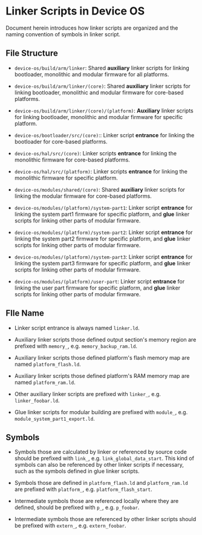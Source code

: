 
# Linker Scripts in Device OS

Document herein introduces how linker scripts are organized and the naming convention of symbols in linker script.

## File Structure


- `device-os/build/arm/linker`: Shared **auxiliary** linker scripts for linking bootloader, monolithic and modular firmware for all platforms.

- `device-os/build/arm/linker/(core)`: Shared **auxiliary** linker scripts for linking bootloader, monolithic and modular firmware for core-based platforms.

- `device-os/build/arm/linker/(core)/(platform)`: **Auxiliary** linker scripts for linking bootloader, monolithic and modular firmware for specific platform.

- `device-os/bootloader/src/(core)`:: Linker script **entrance** for linking the bootloader for core-based platforms.

- `device-os/hal/src/(core)`: Linker scripts **entrance** for linking the monolithic firmware for core-based platforms.

- `device-os/hal/src/(platform)`: Linker scripts **entrance** for linking the monolithic firmware for specific platform.

- `device-os/modules/shared/(core)`: Shared **auxiliary** linker scripts for linking the modular firmware for core-based platforms.

- `device-os/modules/(platform)/system-part1`: Linker script **entrance** for linking the system part1 firmware for specific platform, and **glue** linker scripts for linking other parts of modular firmware.

- `device-os/modules/(platform)/system-part2`: Linker script **entrance** for linking the system part2 firmware for specific platform, and **glue** linker scripts for linking other parts of modular firmware.

- `device-os/modules/(platform)/system-part3`: Linker script **entrance** for linking the system part3 firmware for specific platform, and **glue** linker scripts for linking other parts of modular firmware.

- `device-os/modules/(platform)/user-part`: Linker script **entrance** for linking the user part firmware for specific platform, and **glue** linker scripts for linking other parts of modular firmware.


## FIle Name

- Linker script entrance is always named `linker.ld`.

- Auxiliary linker scripts those defined output section's memory region are prefixed with `memory_`, e.g. `memory_backup_ram.ld`.

- Auxiliary linker scripts those defined platform's flash memory map are named `platform_flash.ld`.

- Auxiliary linker scripts those defined platform's RAM memory map are named `platform_ram.ld`.

- Other auxiliary linker scripts are prefixed with `linker_`, e.g. `linker_foobar.ld`.

- Glue linker scripts for modular building are prefixed with `module_`, e.g. `module_system_part1_export.ld`.

## Symbols

- Symbols those are calculated by linker or referenced by source code should be prefixed with `link_`, e.g. `link_global_data_start`. This kind of symbols can also be referenced by other linker scripts if necessary, such as the symbols defined in glue linker scripts.

- Symbols those are defined in `platform_flash.ld` and `platform_ram.ld` are prefixed with `platform_`, e.g. `platform_flash_start`.

- Intermediate symbols those are referenced locally where they are defined, should be prefixed with `p_`, e.g. `p_foobar`. 

-  Intermediate symbols those are referenced by other linker scripts should be prefixed with `extern_`, e.g. `extern_foobar`.

